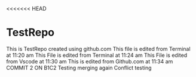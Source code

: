 <<<<<<< HEAD
# TestRepo
This is TestRepo created using github.com
This file is edited from Terminal at 11:20 am
This File is edited from Terminal at 11:24 am
This File is edited from Vscode at 11:30 am
This is edited from Github.com at 11:34 am
COMMIT 2 ON B1C2
Testing merging again
Conflict testing
